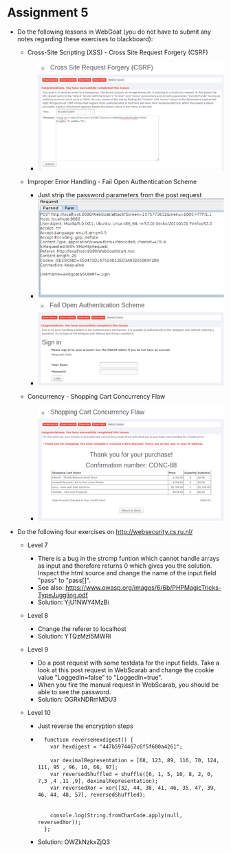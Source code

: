 # Assignment 5

* Do the following lessons in WebGoat (you do not have to submit any notes regarding these exercises to blackboard):

	* Cross-Site Scripting (XSS) - Cross Site Request Forgery (CSRF)

		* ![CSRF](img/csrf.PNG)


	* Improper Error Handling - Fail Open Authentication Scheme

		* Just strip the password parameters from the post request
		* ![ErrorHandling1](img/error_handling_parameters.PNG)
		* ![ErrorHandling2](img/error_handling.PNG)

	* Concurrency - Shopping Cart Concurrency Flaw

		* ![ConcurrencyFlaw](img/concurrency_flaw.PNG)

* Do the following four exercises on http://websecurity.cs.ru.nl/
	
	* Level 7

		* There is a bug in the strcmp funtion which cannot handle arrays as input and therefore returns 0 which gives you the solution. Inspect the html source and change the name of the input field "pass" to "pass[]".
		* See also: https://www.owasp.org/images/6/6b/PHPMagicTricks-TypeJuggling.pdf
		* Solution: YjU1NWY4MzBi

	* Level 8
	
		* Change the referer to localhost
		* Solution: YTQzMzI5MWRl

	* Level 9
	
		* Do a post request with some testdata for the input fields. Take a look at this post request in WebScarab and change the cookie value "LoggedIn=false" to "LoggedIn=true".
		* When you fire the manual request in WebScarab, you should be able to see the password.
		* Solution: OGRkNDRmMDU3	

	* Level 10
		
		* Just reverse the encryption steps
		* ```
			function reverseHexdigest() {
			  var hexdigest = "447b5974467c6f5f600a4261";
			  
			  var deximalRepresentation = [68, 123, 89, 116, 70, 124, 111, 95 , 96, 10, 66, 97];
			  var reversedShuffled = shuffle([6, 1, 5, 10, 8, 2, 0, 7,3 ,4 ,11 ,9], deximalRepresentation);
			  var reversedXor = xor([32, 44, 38, 41, 46, 35, 47, 39, 46, 44, 48, 57], reversedShuffled);


			  console.log(String.fromCharCode.apply(null, reversedXor));  
			};

		* Solution: OWZkNzkxZjQ3	



		






	